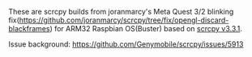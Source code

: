 These are scrcpy builds from joranmarcy's Meta Quest 3/2 blinking fix(https://github.com/joranmarcy/scrcpy/tree/fix/opengl-discard-blackframes) for ARM32 Raspbian OS(Buster) based on [scrcpy v3.3.1](https://github.com/Genymobile/scrcpy/releases/tag/v3.3.1). 

Issue background: https://github.com/Genymobile/scrcpy/issues/5913
